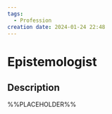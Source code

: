 ```yaml
---
tags:
  - Profession
creation date: 2024-01-24 22:48
---
```

# Epistemologist

## Description

%%PLACEHOLDER%%
